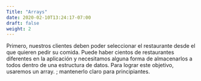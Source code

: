 ```yaml
---
Title: "Arrays"
date: 2020-02-10T13:24:17-07:00
draft: false
weight: 2
---
```


Primero, nuestros clientes deben poder seleccionar el restaurante desde el que quieren pedir su comida. Puede haber cientos de restaurantes diferentes en la aplicación y necesitamos alguna forma de almacenarlos a todos dentro de una estructura de datos. Para lograr este objetivo, usaremos un array.
; mantenerlo claro para principiantes.